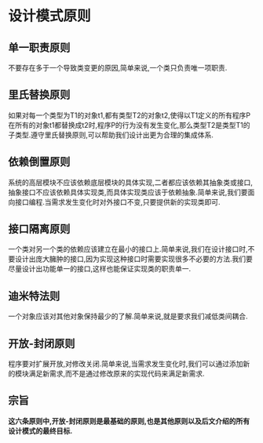 # 设计模式原则

## 单一职责原则

不要存在多于一个导致类变更的原因,简单来说,一个类只负责唯一项职责.

## 里氏替换原则

如果对每一个类型为T1的对象t1,都有类型T2的对象t2,使得以T1定义的所有程序P在所有的对象t1都替换成t2时,程序P的行为没有发生变化,那么类型T2是类型T1的子类型.遵守里氏替换原则,可以帮助我们设计出更为合理的集成体系.

## 依赖倒置原则

系统的高层模块不应该依赖底层模块的具体实现,二者都应该依赖其抽象类或接口,抽象接口不应该依赖具体实现类,而具体实现类应该于依赖抽象.简单来说,我们要面向接口编程.当需求发生变化时对外接口不变,只要提供新的实现类即可.

## 接口隔离原则

一个类对另一个类的依赖应该建立在最小的接口上.简单来说,我们在设计接口时,不要设计出庞大臃肿的接口,因为实现这种接口时需要实现很多不必要的方法.我们要尽量设计出功能单一的接口,这样也能保证实现类的职责单一.

## 迪米特法则

一个对象应该对其他对象保持最少的了解.简单来说,就是要求我们减低类间耦合.

## 开放-封闭原则

程序要对扩展开放,对修改关闭.简单来说,当需求发生变化时,我们可以通过添加新的模块满足新需求,而不是通过修改原来的实现代码来满足新需求.



## 宗旨

**这六条原则中,开放-封闭原则是最基础的原则,也是其他原则以及后文介绍的所有设计模式的最终目标.**